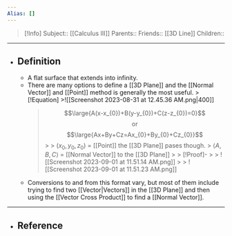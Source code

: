```yaml
---
Alias: []
---
```

> [!Info]
> Subject:: [[Calculus III]]
> Parents:: 
> Friends:: [[3D Line]]
> Children:: 
---
- ## Definition
	- A flat surface that extends into infinity.
	- There are many options to define a [[3D Plane]] and the [[Normal Vector]] and [[Point]] method is generally the most useful.
		  > [!Equation]
		  >![[Screenshot 2023-08-31 at 12.45.36 AM.png|400]]
		>  $$\large{A(x-x_{0})+B(y-y_{0})+C(z-z_{0})=0}$$
		>  $$\text{or}$$
		>  $$\large{Ax+By+Cz=Ax_{0}+By_{0}+Cz_{0}}$$
		  > 
		  > $(x_{0},y_{0},z_{0})$ = [[Point]] the [[3D Plane]] pases though.
		  > $\left\langle A,B,C \right\rangle$ = [[Normal Vector]] to the [[3D Plane]]
		  > > [!Proof]-
		  > > ![[Screenshot 2023-09-01 at 11.51.14 AM.png]]
		  > > ![[Screenshot 2023-09-01 at 11.51.23 AM.png]]
	- Conversions to and from this format vary, but most of them include trying to find two [[Vector|Vectors]] in the [[3D Plane]] and then using the [[Vector Cross Product]] to find a [[Normal Vector]].
---
- ## Reference
